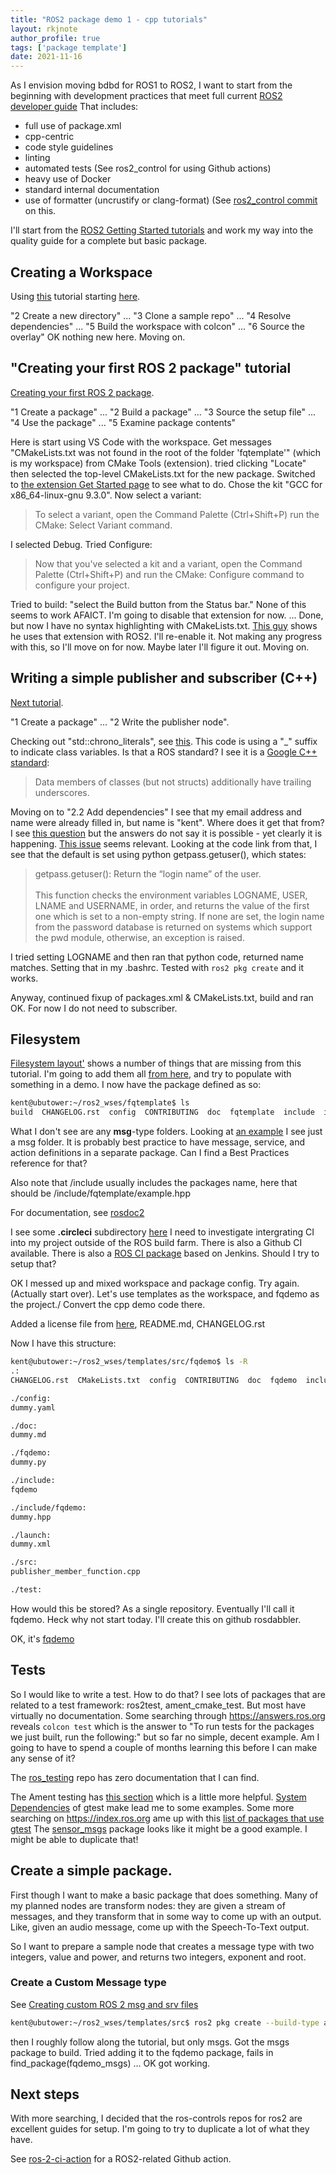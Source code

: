 ```yaml
---
title: "ROS2 package demo 1 - cpp tutorials"
layout: rkjnote
author_profile: true
tags: ['package template']
date: 2021-11-16
---
```

As I envision moving bdbd for ROS1 to ROS2, I want to start from the beginning with development practices that meet full current [ROS2 developer guide](https://docs.ros.org/en/galactic/Contributing/Developer-Guide.html) That includes:
- full use of package.xml
- cpp-centric
- code style guidelines
- linting
- automated tests (See ros2_control for using Github actions)
- heavy use of Docker
- standard internal documentation
- use of formatter (uncrustify or clang-format) (See [ros2_control commit](https://github.com/ros-controls/ros2_control/pull/491/commits/afdc0ea1252c60b25e49b0ebc830c9883e87f8c1) on this.

I'll start from the [ROS2 Getting Started tutorials](https://docs.ros.org/en/galactic/Tutorials.html#beginner-client-libraries "Beginner Client Libraries") and work my way into the quality guide for a complete but basic package.

## Creating a Workspace
Using [this](https://docs.ros.org/en/galactic/Tutorials/Workspace/Creating-A-Workspace.html) tutorial starting [here](https://docs.ros.org/en/galactic/Tutorials/Workspace/Creating-A-Workspace.html#create-a-new-directory).

"2 Create a new directory" ... "3 Clone a sample repo" ... "4 Resolve dependencies" ... "5 Build the workspace with colcon" ... "6 Source the overlay" OK nothing new here. Moving on.

## "Creating your first ROS 2 package" tutorial
[Creating your first ROS 2 package](https://docs.ros.org/en/galactic/Tutorials/Creating-Your-First-ROS2-Package.html).

"1 Create a package" ... "2 Build a package" ... "3 Source the setup file" ... "4 Use the package" ... "5 Examine package contents"

Here is start using VS Code with the workspace. Get messages "CMakeLists.txt was not found in the root of the folder 'fqtemplate'" (which is my workspace) from CMake Tools (extension). tried clicking "Locate" then selected the top-level CMakeLists.txt for the new package. Switched to [the extension Get Started page](https://code.visualstudio.com/docs/cpp/CMake-linux) to see what to do. Chose the kit "GCC for x86_64-linux-gnu 9.3.0". Now select a variant:
> To select a variant, open the Command Palette (Ctrl+Shift+P) run the CMake: Select Variant command.

I selected Debug. Tried Configure:
> Now that you've selected a kit and a variant, open the Command Palette (Ctrl+Shift+P) and run the CMake: Configure command to configure your project. 

Tried to build: "select the Build button from the Status bar." None of this seems to work AFAICT. I'm going to disable that extension for now. ... Done, but now I have no syntax highlighting with CMakeLists.txt. [This guy](https://github.com/athackst/vscode_ros2_workspace) shows he uses that extension with ROS2. I'll re-enable it. Not making any progress with this, so I'll move on for now. Maybe later I'll figure it out. Moving on.

## Writing a simple publisher and subscriber (C++)

[Next tutorial](https://docs.ros.org/en/galactic/Tutorials/Writing-A-Simple-Cpp-Publisher-And-Subscriber.html). 

"1 Create a package" ... "2 Write the publisher node".

Checking out "std::chrono_literals", see [this](https://en.cppreference.com/w/cpp/symbol_index/chrono_literals). This code is using a "_" suffix to indicate class variables. Is that a ROS standard? I see it is a [Google C++ standard](https://google.github.io/styleguide/cppguide.html#General_Naming_Rules):
> Data members of classes (but not structs) additionally have trailing underscores.

Moving on to "2.2 Add dependencies" I see that my email address and name were already filled in, but name is "kent". Where does it get that from? I see [this question](https://answers.ros.org/question/204444/is-there-a-way-to-set-defaults-for-packagexml-maintainer-name/) but the answers do not say it is possible - yet clearly it is happening. [This issue](https://github.com/ros2/ros2cli/issues/477 "Default email when creating a package should use local user.email value, not global") seems relevant. Looking at the code link from that, I see that the default is set using python getpass.getuser(), which states:

>  getpass.getuser(): Return the “login name” of the user.<br><br>
>  This function checks the environment variables LOGNAME, USER, LNAME and USERNAME, in order, and returns the value of the first one which is set to a non-empty string. If none are set, the login name from the password database is returned on systems which support the pwd module, otherwise, an exception is raised.

I tried setting LOGNAME and then ran that python code, returned name matches. Setting that in my .bashrc. Tested with ```ros2 pkg create``` and it works.

Anyway, continued fixup of packages.xml & CMakeLists.txt, build and ran OK. For now I do not need to subscriber.

## Filesystem

[Filesystem layout'](https://docs.ros.org/en/rolling/Contributing/Developer-Guide.html#filesystem-layout) shows a number of things that are missing from this tutorial. I'm going to add them all [from here](https://docs.ros.org/en/rolling/Contributing/Developer-Guide.html#package-layout), and try to populate with something in a demo. I now have the package defined as so:
```bash
kent@ubutower:~/ros2_wses/fqtemplate$ ls
build  CHANGELOG.rst  config  CONTRIBUTING  doc  fqtemplate  include  install  launch  LICENSE  log  README  src  test
```

What I don't see are any **msg**-type folders. Looking at [an example](https://github.com/ros2/common_interfaces/tree/master/std_msgs "std_msgs") I see just a msg folder. It is probably best practice to have message, service, and action definitions in a separate package. Can I find a Best Practices reference for that?

Also note that /include usually includes the packages name, here that should be /include/fqtemplate/example.hpp

For documentation, see [rosdoc2](https://github.com/ros-infrastructure/rosdoc2)

I see some **.circleci** subdirectory [here](https://github.com/ros-planning/navigation2) I need to investigate intergrating CI into my project outside of the ROS build farm. There is also a Github CI available. There is also a [ROS CI package](https://github.com/ros2/ci) based on Jenkins. Should I try to setup that?

OK I messed up and mixed workspace and package config. Try again. (Actually start over). Let's use templates as the workspace, and fqdemo as the project./ Convert the cpp demo code there.

Added a license file from [here](https://www.apache.org/licenses/LICENSE-2.0), README.md, CHANGELOG.rst

Now I have this structure:
```bash
kent@ubutower:~/ros2_wses/templates/src/fqdemo$ ls -R
.:
CHANGELOG.rst  CMakeLists.txt  config  CONTRIBUTING  doc  fqdemo  include  launch  LICENSE  package.xml  README.md  src  test

./config:
dummy.yaml

./doc:
dummy.md

./fqdemo:
dummy.py

./include:
fqdemo

./include/fqdemo:
dummy.hpp

./launch:
dummy.xml

./src:
publisher_member_function.cpp

./test:
```

How would this be stored? As a single repository. Eventually I'll call it fqdemo. Heck why not start today. I'll create this on github rosdabbler.

OK, it's [fqdemo](https://github.com/rosdabbler/fqdemo)

## Tests
So I would like to write a test. How to do that? I see lots of packages that are related to a test framework: ros2test, ament_cmake_test. But most have virtually no documentation. Some searching through https://answers.ros.org reveals `colcon test` which is the answer to "To run tests for the packages we just built, run the following:" but so far no simple, decent example. Am I going to have to spend a couple of months learning this before I can make any sense of it?

The [ros_testing](https://github.com/ros2/ros_testing) repo has zero documentation that I can find.

The Ament testing has [this section](https://github.com/ros2/ros_testing) which is a little more helpful. [System Dependencies](https://index.ros.org/search/?term=name%3A+%2Agtest%2A&section=deps) of gtest make lead me to some examples. Some more searching on https://index.ros.org ame up with this [list of packages that use gtest](https://index.ros.org/p/ament_cmake_gtest/github-ament-ament_cmake/#galactic-deps) The [sensor_msgs](https://github.com/ros2/common_interfaces/tree/galactic/sensor_msgs) package looks like it might be a good example. I might be able to duplicate that!

## Create a simple package.

First though I want to make a basic package that does something. Many of my planned nodes are transform nodes: they are given a stream of messages, and they transform that in some way to come up with an output. Like, given an audio message, come up with the Speech-To-Text output.

So I want to prepare a sample node that creates a message type with two integers, value and power, and returns two integers, exponent and root.

### Create a Custom Message type

See [Creating custom ROS 2 msg and srv files](https://docs.ros.org/en/galactic/Tutorials/Custom-ROS2-Interfaces.html)

```bash
kent@ubutower:~/ros2_wses/templates/src$ ros2 pkg create --build-type ament_cmake fqdemo_msgs
```
then I roughly follow along the tutorial, but only msgs. Got the msgs package to build. Tried adding it to the fqdemo package, fails in find_package(fqdemo_msgs) ... OK got working.

## Next steps

With more searching, I decided that the ros-controls repos for ros2 are excellent guides for setup. I'm going to try to duplicate a lot of what they have.

See [ros-2-ci-action](https://github.com/marketplace/actions/ros-2-ci-action) for a ROS2-related Github action.